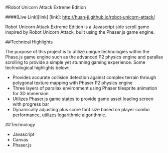 #Robot Unicorn Attack Extreme Edition

####[Live Link][link]
[link]: http://huan-ji.github.io/robot-unicorn-attack/

Robot Unicorn Attack Extreme Edition is a Javascript side scroll game inspired by Robot Unicorn Attack, built using the Phaser.js game engine.

##Technical Highlights

The purpose of this project is to utilize unique technologies within the Phase.js
game engine such as the advanced P2 physics engine and parallax scrolling to
provide a simple yet stunning gaming experience. Some technological highlights
below:  

- Provides accurate collision detection against complex terrain through polygonal texture mapping with Phaser P2 physics engine
- Three layers of parallax environment using Phaser tilesprite animation for 3D immersion
- Utilizes Phaser.js game states to provide game asset loading screen with progress bar
- Dynamically adjusting plus score font size based on player combo performance, utilizes logarithmic algorithmic.

##Technology

- Javascript
- Canvas
- Phaser.js
